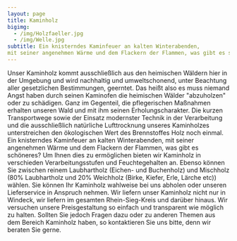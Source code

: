 ```yaml
---
layout: page
title: Kaminholz
bigimg:
  - /img/Holzfaeller.jpg
  - /img/Welle.jpg
subtitle: Ein knisterndes Kaminfeuer an kalten Winterabenden, 
mit seiner angenehmen Wärme und dem Flackern der Flammen, was gibt es schöneres?
---
```



Unser Kaminholz kommt ausschließlich aus den heimischen Wäldern hier in der Umgebung und wird 
nachhaltig und umweltschonend, unter Beachtung aller gesetzlichen Bestimmungen, geerntet. 
Das heißt also es muss niemand Angst haben durch seinen Kaminofen die heimischen 
Wälder "abzuholzen" oder zu schädigen. Ganz im Gegenteil, die pflegerischen Maßnahmen erhalten 
unseren Wald und mit ihm seinen Erholungscharakter.  Die kurzen Transportwege sowie 
der Einsatz modernster Technik in der Verarbeitung und die ausschließlich natürliche 
Lufttrocknung unseres Kaminholzes unterstreichen den ökologischen Wert des Brennstoffes 
Holz noch einmal. Ein knisterndes Kaminfeuer an kalten Winterabenden, mit seiner angenehmen 
Wärme und dem Flackern der Flammen, was gibt es schöneres?  Um Ihnen dies zu ermöglichen 
bieten wir Kaminholz in verschieden Verarbeitungsstufen und Feuchtegehalten an. 
Ebenso können Sie zwischen reinem Laubhartholz (Eichen- und Buchenholz) 
und Mischholz (80% Laubhartholz und 20% Weichholz (Birke, Kiefer, Erle, Lärche etc)) wählen. 
Sie können Ihr Kaminholz wahlweise bei uns abholen oder unseren Lieferservice in Anspruch nehmen.
Wir liefern unser Kaminholz nicht nur in Windeck, wir liefern im gesamten 
Rhein-Sieg-Kreis und darüber hinaus.  Wir versuchen unsere Preisgestaltung 
so einfach und transparent wie möglich zu halten. Sollten Sie jedoch Fragen dazu 
oder zu anderen Themen aus dem Bereich Kaminholz haben, so kontaktieren Sie uns bitte, 
denn wir beraten Sie gerne.
